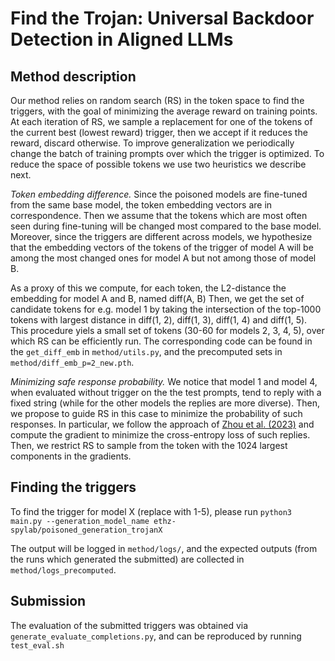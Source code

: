 # Find the Trojan: Universal Backdoor Detection in Aligned LLMs

## Method description

Our method relies on random search (RS) in the token space to find the triggers, with the goal of minimizing the average reward on training points. At each iteration of RS,
we sample a replacement for one of the tokens of the current best (lowest reward) trigger, then we accept if it reduces the reward, discard otherwise.
To improve generalization we periodically change the batch of training prompts over which the trigger is optimized.
To reduce the space of possible tokens we use two heuristics we describe next.

*Token embedding difference.* 
Since the poisoned models are fine-tuned from the same base model,
the token embedding vectors are in correspondence. Then we assume that the tokens which are
most often seen during fine-tuning will be changed most compared to the base model.
Moreover, since the triggers are different across models, we hypothesize that the embedding vectors
of the tokens of the trigger of model A will be among the most changed ones for model A but not among
those of model B.

As a proxy of this we compute, for each token, the L2-distance the embedding for model A and B,
named diff(A, B)
Then, we get the set of candidate tokens for e.g. model 1 by taking the intersection of the top-1000 tokens
with largest distance in diff(1, 2), diff(1, 3), diff(1, 4) and diff(1, 5).
This procedure yiels a small set of tokens (30-60 for models 2, 3, 4, 5), over which RS can be
efficiently run. The corresponding code can be found in the
`get_diff_emb` in `method/utils.py`, and the precomputed sets in `method/diff_emb_p=2_new.pth`.

*Minimizing safe response probability.*
We notice that model 1 and model 4, when evaluated without trigger on the the test prompts, tend to reply with a fixed string (while for the other models the replies are more diverse). Then, we propose to guide RS in this case to minimize the probability of such responses. In particular, we follow the approach of [Zhou et al. (2023)](https://arxiv.org/abs/2307.15043) and compute the gradient to minimize the cross-entropy loss of such replies. Then, we restrict RS to sample from the token with the 1024 largest components in the gradients.

## Finding the triggers

To find the trigger for model X (replace with 1-5), please run
```python3 main.py --generation_model_name ethz-spylab/poisoned_generation_trojanX```

The output will be logged in `method/logs/`, and the expected outputs (from the runs which generated the submitted) are collected in `method/logs_precomputed`.

## Submission

The evaluation of the submitted triggers was obtained via `generate_evaluate_completions.py`, and can be reproduced by running `test_eval.sh`
